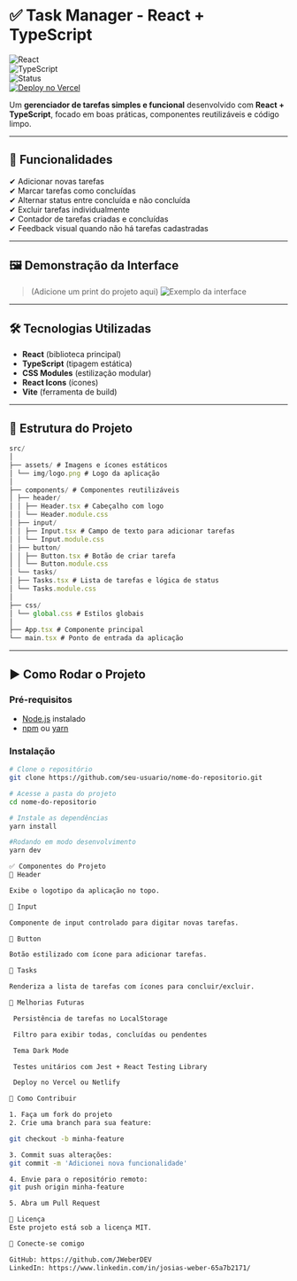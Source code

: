 # ✅ Task Manager - React + TypeScript

![React](https://img.shields.io/badge/React-18.0.0-blue)  
![TypeScript](https://img.shields.io/badge/TypeScript-4.0-blue)  
![Status](https://img.shields.io/badge/Status-Em%20Desenvolvimento-green)  
[![Deploy no Vercel](https://vercelbadge.vercel.app/api/seu-usuario/nome-do-repositorio)](https://nome-do-projeto.vercel.app)

Um **gerenciador de tarefas simples e funcional** desenvolvido com **React + TypeScript**, focado em boas práticas, componentes reutilizáveis e código limpo.  

---

## 📌 **Funcionalidades**
✔ Adicionar novas tarefas  
✔ Marcar tarefas como concluídas  
✔ Alternar status entre concluída e não concluída  
✔ Excluir tarefas individualmente  
✔ Contador de tarefas criadas e concluídas  
✔ Feedback visual quando não há tarefas cadastradas  

---

## 🖼 **Demonstração da Interface**
> (Adicione um print do projeto aqui)
![Exemplo da interface](./assets/img/preview.png)

---

## 🛠 **Tecnologias Utilizadas**
- **React** (biblioteca principal)
- **TypeScript** (tipagem estática)
- **CSS Modules** (estilização modular)
- **React Icons** (ícones)
- **Vite** (ferramenta de build)

---

## 📂 **Estrutura do Projeto**

```js
src/
│
├── assets/ # Imagens e ícones estáticos
│ └── img/logo.png # Logo da aplicação
│
├── components/ # Componentes reutilizáveis
│ ├── header/
│ │ ├── Header.tsx # Cabeçalho com logo
│ │ └── Header.module.css
│ ├── input/
│ │ ├── Input.tsx # Campo de texto para adicionar tarefas
│ │ └── Input.module.css
│ ├── button/
│ │ ├── Button.tsx # Botão de criar tarefa
│ │ └── Button.module.css
│ └── tasks/
│ ├── Tasks.tsx # Lista de tarefas e lógica de status
│ └── Tasks.module.css
│
├── css/
│ └── global.css # Estilos globais
│
├── App.tsx # Componente principal
└── main.tsx # Ponto de entrada da aplicação
```

---

## ▶ **Como Rodar o Projeto**

### **Pré-requisitos**
- [Node.js](https://nodejs.org) instalado
- [npm](https://www.npmjs.com/) ou [yarn](https://yarnpkg.com/)

### **Instalação**
```bash
# Clone o repositório
git clone https://github.com/seu-usuario/nome-do-repositorio.git

# Acesse a pasta do projeto
cd nome-do-repositorio

# Instale as dependências
yarn install

#Rodando em modo desenvolvimento
yarn dev

✅ Componentes do Projeto
🔹 Header

Exibe o logotipo da aplicação no topo.

🔹 Input

Componente de input controlado para digitar novas tarefas.

🔹 Button

Botão estilizado com ícone para adicionar tarefas.

🔹 Tasks

Renderiza a lista de tarefas com ícones para concluir/excluir.

🚀 Melhorias Futuras

 Persistência de tarefas no LocalStorage

 Filtro para exibir todas, concluídas ou pendentes

 Tema Dark Mode

 Testes unitários com Jest + React Testing Library

 Deploy no Vercel ou Netlify

🤝 Como Contribuir

1. Faça um fork do projeto
2. Crie uma branch para sua feature:

git checkout -b minha-feature

3. Commit suas alterações:
git commit -m 'Adicionei nova funcionalidade'

4. Envie para o repositório remoto:
git push origin minha-feature

5. Abra um Pull Request

📜 Licença
Este projeto está sob a licença MIT.

🔗 Conecte-se comigo

GitHub: https://github.com/JWeberDEV
LinkedIn: https://www.linkedin.com/in/josias-weber-65a7b2171/